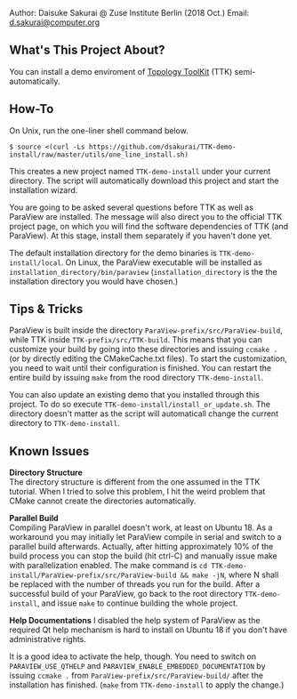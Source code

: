 Author: Daisuke Sakurai @ Zuse Institute Berlin (2018 Oct.)
Email: d.sakurai@computer.org

What's This Project About?
--------------------------

You can install a demo enviroment of [Topology ToolKit](https://topology-tool-kit.github.io/installation.html) (TTK) semi-automatically.

How-To
------

On Unix, run the one-liner shell command below.
~~~
$ source <(curl -Ls https://github.com/dsakurai/TTK-demo-install/raw/master/utils/one_line_install.sh)
~~~
This creates a new project named `TTK-demo-install` under your current directory.
The script will automatically download this project and start the installation wizard.

You are going to be asked several questions before TTK as well as ParaView are installed.
The message will also direct you to the official TTK project page, on which you will find the software dependencies of TTK (and ParaView). At this stage, install them separately if you haven't done yet.

The default installation directory for the demo binaries is `TTK-demo-install/local`.
On Linux, the ParaView executable will be installed as `installation_directory/bin/paraview` (`installation_directory` is the the installation directory you would have chosen.)

Tips & Tricks
-------------
ParaView is built inside the directory `ParaView-prefix/src/ParaView-build`, while TTK inside `TTK-prefix/src/TTK-build`. This means that you can customize your build by going into these directories and issuing `ccmake .` (or by directly editing the CMakeCache.txt files).
To start the customization, you need to wait until their configuration is finished. You can restart the entire build by issuing `make` from the rood directory `TTK-demo-install`.

You can also update an existing demo that you installed through this project.
To do so execute `TTK-demo-install/install_or_update.sh`. The directory doesn't matter as the script will automaticall change the current directory to `TTK-demo-install`.

Known Issues
------------
**Directory Structure**  
The directory structure is different from the one assumed in the TTK tutorial.
When I tried to solve this problem, I hit the weird problem that CMake cannot create the directories automatically.

**Parallel Build**  
Compiling ParaView in parallel doesn't work, at least on Ubuntu 18.
As a workaround you may initially let ParaView compile in serial and switch to a parallel build afterwards. Actually, after hitting approximately 10% of the build process you can stop the build (hit ctrl-C) and manually issue make with parallelization enabled. The make command is `cd TTK-demo-install/ParaView-prefix/src/ParaView-build && make -jN`, where N shall be replaced with the number of threads you run for the build. After a successful build of your ParaView, go back to the root directory `TTK-demo-install`, and issue `make` to continue building the whole project.

**Help Documentations**
I disabled the help system of ParaView as the required Qt help mechanism is hard to install on Ubuntu 18 if you don't have administrative rights.

It is a good idea to activate the help, though. You need to switch on `PARAVIEW_USE_QTHELP` and `PARAVIEW_ENABLE_EMBEDDED_DOCUMENTATION` by issuing `ccmake .` from `ParaView-prefix/src/ParaView-build/` after the installation has finished. (`make` from `TTK-demo-install` to apply the change.)

